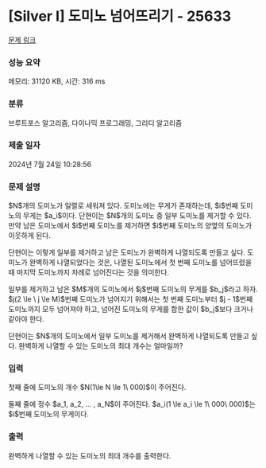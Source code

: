 # [Silver I] 도미노 넘어뜨리기 - 25633 

[문제 링크](https://www.acmicpc.net/problem/25633) 

### 성능 요약

메모리: 31120 KB, 시간: 316 ms

### 분류

브루트포스 알고리즘, 다이나믹 프로그래밍, 그리디 알고리즘

### 제출 일자

2024년 7월 24일 10:28:56

### 문제 설명

<p>$N$개의 도미노가 일렬로 세워져 있다. 도미노에는 무게가 존재하는데, $i$번째 도미노의 무게는 $a_i$이다. 단현이는 $N$개의 도미노 중 일부 도미노를 제거할 수 있다. 만약 남은 도미노에서 $i$번째 도미노를 제거하면 $i$번째 도미노의 양옆의 도미노가 이웃하게 된다.</p>

<p>단현이는 이렇게 일부를 제거하고 남은 도미노가 완벽하게 나열되도록 만들고 싶다. 도미노가 완벽하게 나열되었다는 것은, 나열된 도미노에서 첫 번째 도미노를 넘어뜨렸을 때 마지막 도미노까지 차례로 넘어진다는 것을 의미한다.</p>

<p>일부를 제거하고 남은 $M$개의 도미노에서 $j$번째 도미노의 무게를 $b_j$라고 하자. $j(2 \le \ j \le M)$번째 도미노가 넘어지기 위해서는 첫 번째 도미노부터 $j - 1$번째 도미노까지 모두 넘어져야 하고, 넘어진 도미노의 무게를 합한 값이 $b_j$보다 크거나 같아야 한다.</p>

<p>단현이는 $N$개의 도미노에서 일부 도미노를 제거해서 완벽하게 나열되도록 만들고 싶다. 완벽하게 나열할 수 있는 도미노의 최대 개수는 얼마일까?</p>

### 입력 

 <p>첫째 줄에 도미노의 개수 $N(1\le N \le 1\ 000)$이 주어진다.</p>

<p>둘째 줄에 정수 $a_1, a_2, ... , a_N$이 주어진다. $a_i(1 \le a_i \le 1\ 000\ 000)$는 $i$번째 도미노의 무게이다.</p>

### 출력 

 <p>완벽하게 나열할 수 있는 도미노의 최대 개수를 출력한다.</p>

